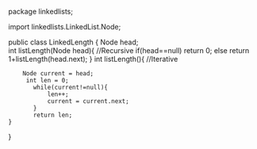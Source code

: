 package linkedlists;

import linkedlists.LinkedList.Node;

public class LinkedLength {
	 Node head;   
	int listLength(Node head){   //Recursive
		   if(head==null) return 0;
		   else return 1+listLength(head.next);
	   }
	int listLength(){ //Iterative
		
		Node current = head;
		 int len = 0;
		   while(current!=null){
			   len++;
			   current = current.next;
		   }
		   return len;
	}
}
